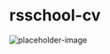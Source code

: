 # rsschool-cv
![placeholder-image](https://user-images.githubusercontent.com/95542914/174337821-8963dd29-9e9c-44c7-8eca-de9e7431cabc.png)
